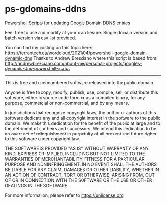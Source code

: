 # ps-gdomains-ddns
Powershell Scripts for updating Google Domain DDNS entries

Feel free to use and modify at your own liesure.
Single domain version and batch version via csv list provided.

You can find my posting on this topic here: https://terrantech.ca/wordcloud/2021/04/powershell-google-domain-dynamic-dns
Thanks to Andrew Bresciano where this script is based from: http://andrewbresciano.com/about-me/personal-projects/googles-dynamic-dns-powershell-script

-----
This is free and unencumbered software released into the public domain.

Anyone is free to copy, modify, publish, use, compile, sell, or
distribute this software, either in source code form or as a compiled
binary, for any purpose, commercial or non-commercial, and by any
means.

In jurisdictions that recognize copyright laws, the author or authors
of this software dedicate any and all copyright interest in the
software to the public domain. We make this dedication for the benefit
of the public at large and to the detriment of our heirs and
successors. We intend this dedication to be an overt act of
relinquishment in perpetuity of all present and future rights to this
software under copyright law.

THE SOFTWARE IS PROVIDED "AS IS", WITHOUT WARRANTY OF ANY KIND,
EXPRESS OR IMPLIED, INCLUDING BUT NOT LIMITED TO THE WARRANTIES OF
MERCHANTABILITY, FITNESS FOR A PARTICULAR PURPOSE AND NONINFRINGEMENT.
IN NO EVENT SHALL THE AUTHORS BE LIABLE FOR ANY CLAIM, DAMAGES OR
OTHER LIABILITY, WHETHER IN AN ACTION OF CONTRACT, TORT OR OTHERWISE,
ARISING FROM, OUT OF OR IN CONNECTION WITH THE SOFTWARE OR THE USE OR
OTHER DEALINGS IN THE SOFTWARE.

For more information, please refer to <https://unlicense.org>

